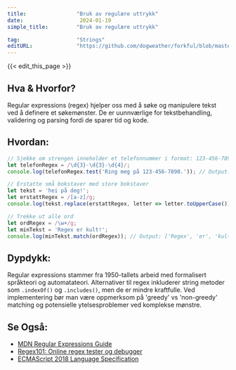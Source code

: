 ```yaml
---
title:                "Bruk av regulære uttrykk"
date:                  2024-01-19
simple_title:         "Bruk av regulære uttrykk"

tag:                  "Strings"
editURL:              "https://github.com/dogweather/forkful/blob/master/content/no/javascript/using-regular-expressions.md"
---
```


{{< edit_this_page >}}

## Hva & Hvorfor?
Regular expressions (regex) hjelper oss med å søke og manipulere tekst ved å definere et søkemønster. De er uunnværlige for tekstbehandling, validering og parsing fordi de sparer tid og kode.

## Hvordan:
```Javascript
// Sjekke om strengen inneholder et telefonnummer i format: 123-456-7890
let telefonRegex = /\d{3}-\d{3}-\d{4}/;
console.log(telefonRegex.test('Ring meg på 123-456-7890.')); // Output: true

// Erstatte små bokstaver med store bokstaver
let tekst = 'hei på deg!';
let erstattRegex = /[a-z]/g;
console.log(tekst.replace(erstattRegex, letter => letter.toUpperCase())); // Output: 'HEI PÅ DEG!'

// Trekke ut alle ord
let ordRegex = /\w+/g;
let minTekst = 'Regex er kult!';
console.log(minTekst.match(ordRegex)); // Output: ['Regex', 'er', 'kult']
```

## Dypdykk:
Regular expressions stammer fra 1950-tallets arbeid med formalisert språkteori og automatateori. Alternativer til regex inkluderer string metoder som `.indexOf()` og `.includes()`, men de er mindre kraftfulle. Ved implementering bør man være oppmerksom på 'greedy' vs 'non-greedy' matching og potensielle ytelsesproblemer ved komplekse mønstre.

## Se Også:
- [MDN Regular Expressions Guide](https://developer.mozilla.org/en-US/docs/Web/JavaScript/Guide/Regular_Expressions)
- [Regex101: Online regex tester og debugger](https://regex101.com/)
- [ECMAScript 2018 Language Specification](https://tc39.es/ecma262/#sec-regexp-regular-expression-objects)
